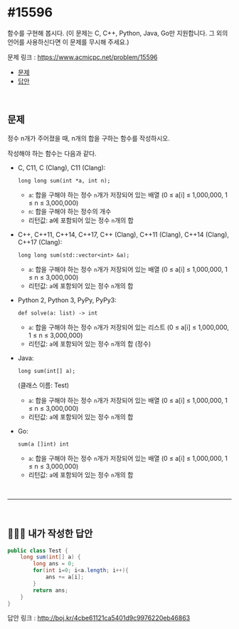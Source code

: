 # #15596 

함수를 구현해 봅시다. (이 문제는 C, C++, Python, Java, Go만 지원합니다. 그 외의 언어를 사용하신다면 이 문제를 무시해 주세요.)

문제 링크 : https://www.acmicpc.net/problem/15596

- [문제](#quiz)
- [답안](#answer)

<br>

## <a name="quiz"></a>문제

정수 n개가 주어졌을 때, n개의 합을 구하는 함수를 작성하시오.

작성해야 하는 함수는 다음과 같다.

- C, C11, C (Clang), C11 (Clang): 

  ```
  long long sum(int *a, int n);
  ```

  - `a`: 합을 구해야 하는 정수 `n`개가 저장되어 있는 배열 (0 ≤ a[i] ≤ 1,000,000, 1 ≤ n ≤ 3,000,000)
  - `n`: 합을 구해야 하는 정수의 개수
  - 리턴값: a에 포함되어 있는 정수 `n`개의 합

- C++, C++11, C++14, C++17, C++ (Clang), C++11 (Clang), C++14 (Clang), C++17 (Clang): 

  ```
  long long sum(std::vector<int> &a);
  ```

  - `a`: 합을 구해야 하는 정수 `n`개가 저장되어 있는 배열 (0 ≤ a[i] ≤ 1,000,000, 1 ≤ n ≤ 3,000,000)
  - 리턴값: `a`에 포함되어 있는 정수 `n`개의 합

- Python 2, Python 3, PyPy, PyPy3: 

  ```
  def solve(a: list) -> int
  ```

  - `a`: 합을 구해야 하는 정수 `n`개가 저장되어 있는 리스트 (0 ≤ a[i] ≤ 1,000,000, 1 ≤ n ≤ 3,000,000)
  - 리턴값: `a`에 포함되어 있는 정수 `n`개의 합 (정수)

- Java: 

  ```
  long sum(int[] a);
  ```

   (클래스 이름: Test) 

  - `a`: 합을 구해야 하는 정수 `n`개가 저장되어 있는 배열 (0 ≤ a[i] ≤ 1,000,000, 1 ≤ n ≤ 3,000,000)
  - 리턴값: `a`에 포함되어 있는 정수 `n`개의 합

- Go: 

  ```
  sum(a []int) int
  ```

  - `a`: 합을 구해야 하는 정수 `n`개가 저장되어 있는 배열 (0 ≤ a[i] ≤ 1,000,000, 1 ≤ n ≤ 3,000,000)
  - 리턴값: `a`에 포함되어 있는 정수 `n`개의 합

 <br>

------

<br>

## <a name="answer"></a>🙆🏻‍♂️ 내가 작성한 답안

```java
public class Test {
    long sum(int[] a) {
        long ans = 0;
        for(int i=0; i<a.length; i++){
            ans += a[i];
        }
        return ans;
    }
}
```

답안 링크 : http://boj.kr/4cbe61121ca5401d9c9976220eb46863

<br>

<br>